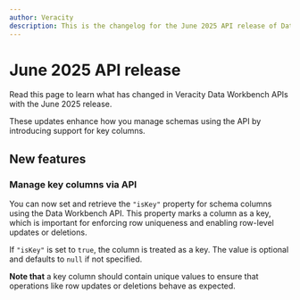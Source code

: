 ```yaml
---
author: Veracity  
description: This is the changelog for the June 2025 API release of Data Workbench.  
---
```


# June 2025 API release

Read this page to learn what has changed in Veracity Data Workbench APIs with the June 2025 release.

These updates enhance how you manage schemas using the API by introducing support for key columns.

## New features

### Manage key columns via API

You can now set and retrieve the `"isKey"` property for schema columns using the Data Workbench API. This property marks a column as a key, which is important for enforcing row uniqueness and enabling row-level updates or deletions.

If `"isKey"` is set to `true`, the column is treated as a key. The value is optional and defaults to `null` if not specified.

**Note that** a key column should contain unique values to ensure that operations like row updates or deletions behave as expected.
